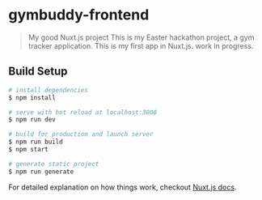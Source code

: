 # gymbuddy-frontend

> My good Nuxt.js project
This is my Easter hackathon project, a gym tracker application. This is my first app in Nuxt.js. work in progress.

## Build Setup

``` bash
# install dependencies
$ npm install

# serve with hot reload at localhost:3000
$ npm run dev

# build for production and launch server
$ npm run build
$ npm start

# generate static project
$ npm run generate
```

For detailed explanation on how things work, checkout [Nuxt.js docs](https://nuxtjs.org).
